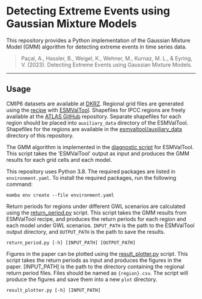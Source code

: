 # Detecting Extreme Events using Gaussian Mixture Models

This repository provides a Python implementation of the Gaussian Mixture Model (GMM) algorithm for detecting extreme events in time series data. 

> Paçal, A., Hassler, B., Weigel, K., Wehner, M., Kurnaz, M. L., & Eyring, V. (2023). Detecting Extreme Events using Gaussian Mixture Models.
------------------------------------------------------------------------
## Usage

CMIP6 datasets are available at [DKRZ](https://esgf-data.dkrz.de/search/cmip6-dkrz/). Regional grid files are generated using the [recipe](esmvaltool/recipe_gmm_ssp.yml) with [ESMValTool](https://github.com/ESMValGroup/ESMValTool). Shapefiles for IPCC regions are freely available at the [ATLAS GitHub](https://github.com/SantanderMetGroup/ATLAS) repository. Separate shapefiles for each region should be placed into `auxiliary_data` directory of the ESMValTool. Shapefiles for the regions are available in the [esmvaltool/auxiliary_data](esmvaltool/auxiliary_data/) directory of this repository.

The GMM algorithm is implemented in the [diagnostic script](esmvaltool/diag_scripts/gmm/gmm_analysis.py) for ESMValTool. This script takes the 'ESMValTool' output as input and produces the GMM results for each grid cells and each model. 

This repository uses Python 3.8. The required packages are listed in `environment.yaml`. To install the required packages, run the following command:

    mamba env create --file environment.yaml

Return periods for regions under different GWL scenarios are calculated using the [return_period.py](return_period.py) script. This script takes the GMM results from ESMValTool recipe, and produces the return periods for each region and each model under GWL scenarios. `INPUT_PATH` is the path to the ESMValTool output directory, and `OUTPUT_PATH` is the path to save the results.

    return_period.py [-h] [INPUT_PATH] [OUTPUT_PATH]

Figures in the paper can be plotted using the [result_plotter.py](result_plotter.py) script. This script takes the return periods as input and produces the figures in the paper. [INPUT_PATH] is the path to the directory containing the regional return period files. Files should be named as `{region}.csv`. The script will produce the figures and save them into a new `plot` directory.

    result_plotter.py [-h] [INPUT_PATH]

